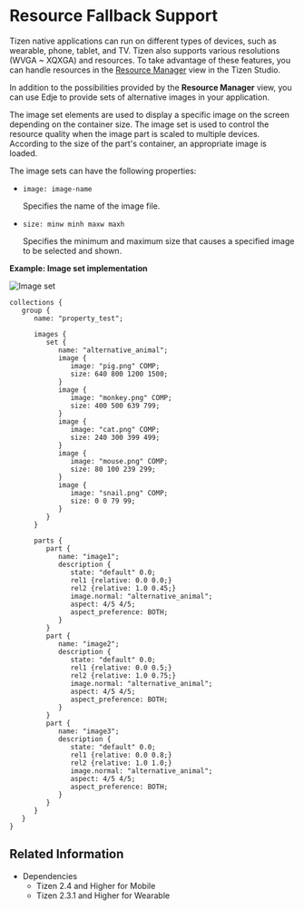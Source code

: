 # Resource Fallback Support

Tizen native applications can run on different types of devices, such as wearable, phone, tablet, and TV. Tizen also supports various resolutions (WVGA ~ XQXGA) and resources. To take advantage of these features, you can handle resources in the [Resource Manager](../../../../tizen-studio/native-tools/resource-manager.md) view in the Tizen Studio.

In addition to the possibilities provided by the **Resource Manager** view, you can use Edje to provide sets of alternative images in your application.

The image set elements are used to display a specific image on the screen depending on the container size. The image set is used to control the resource quality when the image part is scaled to multiple devices. According to the size of the part's container, an appropriate image is loaded.

The image sets can have the following properties:

- `image: image-name`

  Specifies the name of the image file.

- `size: minw minh maxw maxh`

  Specifies the minimum and maximum size that causes a specified image to be selected and shown.

**Example: Image set implementation**

 ![Image set](./media/fallback_imageset.png)

```
collections {
   group {
      name: "property_test";

      images {
         set {
            name: "alternative_animal";
            image {
               image: "pig.png" COMP;
               size: 640 800 1200 1500;
            }
            image {
               image: "monkey.png" COMP;
               size: 400 500 639 799;
            }
            image {
               image: "cat.png" COMP;
               size: 240 300 399 499;
            }
            image {
               image: "mouse.png" COMP;
               size: 80 100 239 299;
            }
            image {
               image: "snail.png" COMP;
               size: 0 0 79 99;
            }
         }
      }

      parts {
         part {
            name: "image1";
            description {
               state: "default" 0.0;
               rel1 {relative: 0.0 0.0;}
               rel2 {relative: 1.0 0.45;}
               image.normal: "alternative_animal";
               aspect: 4/5 4/5;
               aspect_preference: BOTH;
            }
         }
         part {
            name: "image2";
            description {
               state: "default" 0.0;
               rel1 {relative: 0.0 0.5;}
               rel2 {relative: 1.0 0.75;}
               image.normal: "alternative_animal";
               aspect: 4/5 4/5;
               aspect_preference: BOTH;
            }
         }
         part {
            name: "image3";
            description {
               state: "default" 0.0;
               rel1 {relative: 0.0 0.8;}
               rel2 {relative: 1.0 1.0;}
               image.normal: "alternative_animal";
               aspect: 4/5 4/5;
               aspect_preference: BOTH;
            }
         }
      }
   }
}
```

## Related Information
- Dependencies
  - Tizen 2.4 and Higher for Mobile
  - Tizen 2.3.1 and Higher for Wearable
